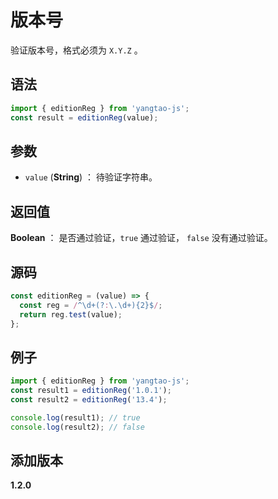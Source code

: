 # 版本号

验证版本号，格式必须为 `X.Y.Z` 。

## 语法

```js
import { editionReg } from 'yangtao-js';
const result = editionReg(value);
```

## 参数

- `value` (**String**) ： 待验证字符串。

## 返回值

**Boolean** ： 是否通过验证，`true` 通过验证， `false` 没有通过验证。

## 源码

```js
const editionReg = (value) => {
  const reg = /^\d+(?:\.\d+){2}$/;
  return reg.test(value);
};
```

## 例子

```js
import { editionReg } from 'yangtao-js';
const result1 = editionReg('1.0.1');
const result2 = editionReg('13.4');

console.log(result1); // true
console.log(result2); // false
```

## 添加版本

**1.2.0**
